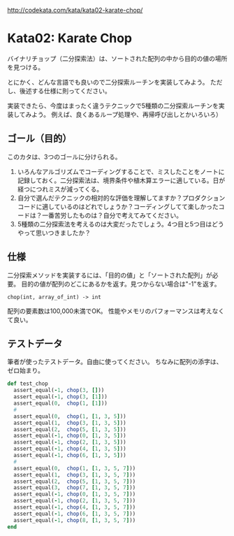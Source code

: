 ﻿http://codekata.com/kata/kata02-karate-chop/

Kata02: Karate Chop
========================================

バイナリチョップ（二分探索法）は、ソートされた配列の中から目的の値の場所を見つける。

とにかく、どんな言語でも良いので二分探索ルーチンを実装してみよう。
ただし、後述する仕様に則ってください。

実装できたら、今度はまったく違うテクニックで5種類の二分探索ルーチンを実装してみよう。
例えば、良くあるループ処理や、再帰呼び出しとかいろいろ）


ゴール（目的）
----------------------------------------

このカタは、3つのゴールに分けられる。

1. いろんなアルゴリズムでコーディングすることで、ミスしたことをノートに記録しておく。二分探索法は、境界条件や植木算エラーに適している。日が経つにつれミスが減ってくる。
2. 自分で選んだテクニックの相対的な評価を理解してますか？プロダクションコードに適しているのはどれでしょうか？コーディングしてて楽しかったコードは？一番苦労したものは？自分で考えてみてください。
3. 5種類の二分探索法を考えるのは大変だったでしょう。4つ目と5つ目はどうやって思いつきましたか？


仕様
----------------------------------------

二分探索メソッドを実装するには、「目的の値」と「ソートされた配列」が必要。
目的の値が配列のどこにあるかを返す。見つからない場合は"-1"を返す。

`chop(int, array_of_int) -> int`

配列の要素数は100,000未満でOK。
性能やメモリのパフォーマンスは考えなくて良い。


テストデータ
----------------------------------------

筆者が使ったテストデータ。自由に使ってください。
ちなみに配列の添字は、ゼロ始まり。

```ruby
def test_chop
  assert_equal(-1, chop(3, []))
  assert_equal(-1, chop(3, [1]))
  assert_equal(0,  chop(1, [1]))
  #
  assert_equal(0,  chop(1, [1, 3, 5]))
  assert_equal(1,  chop(3, [1, 3, 5]))
  assert_equal(2,  chop(5, [1, 3, 5]))
  assert_equal(-1, chop(0, [1, 3, 5]))
  assert_equal(-1, chop(2, [1, 3, 5]))
  assert_equal(-1, chop(4, [1, 3, 5]))
  assert_equal(-1, chop(6, [1, 3, 5]))
  #
  assert_equal(0,  chop(1, [1, 3, 5, 7]))
  assert_equal(1,  chop(3, [1, 3, 5, 7]))
  assert_equal(2,  chop(5, [1, 3, 5, 7]))
  assert_equal(3,  chop(7, [1, 3, 5, 7]))
  assert_equal(-1, chop(0, [1, 3, 5, 7]))
  assert_equal(-1, chop(2, [1, 3, 5, 7]))
  assert_equal(-1, chop(4, [1, 3, 5, 7]))
  assert_equal(-1, chop(6, [1, 3, 5, 7]))
  assert_equal(-1, chop(8, [1, 3, 5, 7]))
end
```